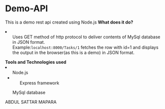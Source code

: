 # Demo-API
This is a demo rest api created using Node.js
<b>What does it do?</b><br />
<li>
  <ul>Uses GET method of http protocol to deliver contents of MySql database in JSON format.<br />Example:<code>localhost:8000/Tasks/1</code> fetches the row with id=1 and displays the output in the browser(as this is a demo) in JSON format.</ul>
</li>
<b>Tools and Technologies used</b>
<li>
  <ul>
    Node.js
      <li>
         <ul>
           Express framework
        </ul>
      </li>
  </ul>
  <ul>
    MySql database
  </ul> 
</li>
<footer>ABDUL SATTAR MAPARA</footer>
